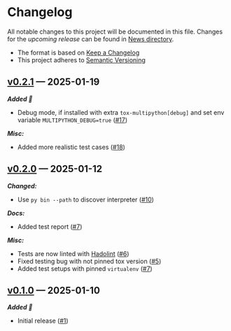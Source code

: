 # Changelog

All notable changes to this project will be documented in this file. Changes for the *upcoming release* can be found in [News directory](https://github.com/makukha/tox-multipython/tree/main/src/NEWS.d).

* The format is based on [Keep a Changelog](https://keepachangelog.com/en/1.0.0/)
* This project adheres to [Semantic Versioning](https://semver.org/spec/v2.0.0.html)

<!-- towncrier release notes start -->

## [v0.2.1](https://github.com/makukha/tox-multipython/releases/tag/v0.2.1) — 2025-01-19

***Added 🌿***

- Debug mode, if installed with extra `tox-multipython[debug]` and set env variable `MULTIPYTHON_DEBUG=true` ([#17](https://github.com/makukha/tox-multipython/issues/17))

***Misc:***

- Added more realistic test cases ([#18](https://github.com/makukha/tox-multipython/issues/18))


## [v0.2.0](https://github.com/makukha/tox-multipython/releases/tag/v0.2.0) — 2025-01-12

***Changed:***

- Use `py bin --path` to discover interpreter ([#10](https://github.com/makukha/tox-multipython/issues/10))

***Docs:***

- Added test report ([#7](https://github.com/makukha/tox-multipython/issues/7))

***Misc:***

- Tests are now linted with [Hadolint](https://github.com/hadolint/hadolint) ([#6](https://github.com/makukha/tox-multipython/issues/6))
- Fixed testing bug with not pinned tox version ([#5](https://github.com/makukha/tox-multipython/issues/5))
- Added test setups with pinned `virtualenv` ([#7](https://github.com/makukha/tox-multipython/issues/7))


## [v0.1.0](https://github.com/makukha/tox-multipython/releases/tag/v0.1.0) — 2025-01-10

***Added 🌿***

- Initial release ([#1](https://github.com/makukha/tox-multipython/issues/1))
